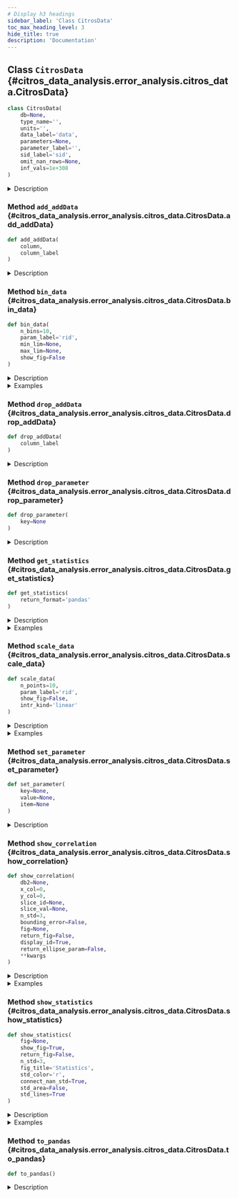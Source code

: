 ```yaml
---
# Display h3 headings
sidebar_label: 'Class CitrosData'
toc_max_heading_level: 3
hide_title: true
description: 'Documentation'
---
```









    
## Class `CitrosData` {#citros_data_analysis.error_analysis.citros_data.CitrosData}





```python
class CitrosData(
    db=None,
    type_name='',
    units='',
    data_label='data',
    parameters=None,
    parameter_label='',
    sid_label='sid',
    omit_nan_rows=None,
    inf_vals=1e+308
)
```


<details>
  <summary>Description</summary>

Create CitrosData object, that allows to bin and interpolate data.

CitrosData object has two main attributes: 'data' - the vector of depending variables, 
and all other additional columns - 'addData'. Both 'data' and 'addData' attributes containes pandas.DataFrame.

#### Parameters

**```db```** :&ensp;**DataFrame** or **tuple** of **two DataFrames** or **None**, optional
:   If **db** is a DataFrame, column **data_label** is supposed to be a data sample and 
    set to a 'data' attribute of a CitrosData object.
    The additional information about data may be extracted from columns labeled as:
        'type_name' - specify type of the data, set to the 'type' attribute,
        'units' - data units, set to the 'units' attribute.
        'parameter_label' - column with dict, specifying the parameters.
            If present, the first row is set as parameters.
    All other columns are assigned to 'addData' attribute.


**```type_name```** :&ensp;**str**, optional
:   Specifies type of the data.


**```units```** :&ensp;**str**, optional
:   Specifies units of the data.


**```data_label```** :&ensp;**str** or **list** of **str**, default `'data'`
:   Specifies label of the data in DataFrame


**```parameters```** :&ensp;**dict**
:   Parameters. Mostly used in regression analysis.


**```parameter_label```** :&ensp;**str** or **list** of **str**
:   Specify label of a column in a pandas DataFrame, where the parameters are written as a dict.
    Used only if **db** is a pandas DataFrame and **parameters** is not specified.


**```sid_label```** :&ensp;**str**
:   label of the sim run id column (usually 'sim_run_id' or 'sid').


**```omit_nan_rows```** :&ensp;**bool**
:   If True, any rows containing one or more NaN values will be excluded from the analysis. 
    For multidimensional vectors, this means that the mean and covariance matrices will only be calculated 
    for rows that do not contain NaN values in all columns of the vector.
    Otherwise, if omit_nan_rows is set to False, columns are treated individually. 
    The mean values are computed over non-NaN values within each column, and the elements of the covariance 
    matrices are calculated pairwise, for rows without NaN values.
    For example, for 3-dimensional vector:


```code
+----+-----+-----+
| x  | y   | z   |
+====+=====+=====+
| 1  | 3   | NaN |
+----+-----+-----+
| 2  | NaN | 5   |
+----+-----+-----+
| 3  | 5   | 6   |
+----+-----+-----+
| 4  | 7   | 7   |
+----+-----+-----+
```

   if **omit_nan_rows** set True, the first and the second rows will be omitted from all calculations, while 
   in case **omit_nan_rows** set False, NaN values will be omitted only when the column is used in calculations. 
   For example, for mean calculations difference is the follows:

```code
    omit_nan_rows = True   omit_nan_rows = False
+-----+---+-----+      +-----+---+---+
|  x  | y | z   |      |  x  | y | z |
+=====+===+=====+      +=====+===+===+
| 3.5 | 6 | 6.5 |      | 2.5 | 5 | 6 |
+-----+---+-----+      +-----+---+---+
```     

**```inf_vals```** :&ensp;**None** or **float**, default **1e308**
:   If specified, all values from **data_label** column that exceed the provided value in absolute terms 
    will be treated as NaN values. If this functionality is not required, set inf_vals = None.


</details>









    
### Method `add_addData` {#citros_data_analysis.error_analysis.citros_data.CitrosData.add_addData}




```python
def add_addData(
    column,
    column_label
)
```


<details>
  <summary>Description</summary>

Add column to 'addData' attribute.

#### Parameters

**```column```** :&ensp;`array-like object`
:   Column to add.


**```column_label```** :&ensp;**str**
:   Label of the new column in 'addData'.


</details>


    
### Method `bin_data` {#citros_data_analysis.error_analysis.citros_data.CitrosData.bin_data}




```python
def bin_data(
    n_bins=10,
    param_label='rid',
    min_lim=None,
    max_lim=None,
    show_fig=False
)
```


<details>
  <summary>Description</summary>

Bin values of column **param_label** in **n_bins** intervals, group data according to the binning and 
calculate mean data values of each group.

In order to establish a correspondence between the values of the data from different simulations, 
an independent variable **param_label** is selected and used to assign indexes. **param_label** values are divided into 
**n_bins** ranges, assigning index to each interval, and then for each simulation the averages of the data values 
is calculated in each bin.
'addData' and 'data' attributes of the new CitrosData object have two levels of indexes, 
with id values from binning as the first level and 'sid' as the second one.

#### Parameters

**```n_bins```** :&ensp;**int**, default **10**
:   Number of bins.


**```param_label```** :&ensp;**str**, default `'rid'`
:   Label of column on the basis of which the indixes will be calculated.


**```min_lim```** :&ensp;**float**
:   The minimum value of the range for binning, **min_lim** < **max_lim**.
    If None then the minimum value of the entire range is selected.


**```max_lim```** :&ensp;**float**
:   The maximum value of the range for binning, **min_lim** < **max_lim**.
    If None then the maximum value of the entire range is selected.


**```show_fig```** :&ensp;**bool**, default **False**
:   If the histogram that represents the distibution of the values in **param_label** should be shown.

#### Returns

&ensp;**[CitrosData](#citros_data_analysis.error_analysis.citros_data.CitrosData "citros_data_analysis.error_analysis.citros_data.CitrosData")**
:   New CitrosData object with two levels of indexes in 'addData' and 'data' attributes.


</details>
<details>
  <summary>Examples</summary>

Query some data from the topic 'A'

```python
>>> df = citros.topic('A').data(['data.x.x_1', 'data.time'])
>>> print(df)
```


Construct CitrosData object with one data-column 'data.x.x_1':

```python
>>> dataset = analysis.CitrosData(df, data_label=['data.x.x_1'], units = 'm')
```


Devide 'data.time' values in 50 bins and assign indexes to these intervals. For each simulation group 
'data.x.x_1' values according to the binning and calculate mean of the each group:

```python
>>> db = dataset.bin_data(n_bins = 50, param_label = 'data.time')
```


The result is a CitrosData object with two levels of indexes:

```python
>>> print(db.data)
                    data.x.x_1
data.time_id  sid            
0             1     0.00000
              2     -0.04460
              3     -0.07900
1             1     0.01600
...
```


```python
>>> print(db.addData)
                    data.time
data.time_id  sid           
0             1     8.458
              2     8.458
              3     8.458
1             1     24.774
...
```

</details>


    
### Method `drop_addData` {#citros_data_analysis.error_analysis.citros_data.CitrosData.drop_addData}




```python
def drop_addData(
    column_label
)
```


<details>
  <summary>Description</summary>

Delete column from 'addData' attribute.

#### Parameters

**```column_label```** :&ensp;**str**
:   Label of the column to delete .


</details>


    
### Method `drop_parameter` {#citros_data_analysis.error_analysis.citros_data.CitrosData.drop_parameter}




```python
def drop_parameter(
    key=None
)
```


<details>
  <summary>Description</summary>

Delete parameter labeled **key** and associated value.

#### Parameters

**```key```** :&ensp;**str**
:   Label of the parameter to remove.


</details>


    
### Method `get_statistics` {#citros_data_analysis.error_analysis.citros_data.CitrosData.get_statistics}




```python
def get_statistics(
    return_format='pandas'
)
```


<details>
  <summary>Description</summary>

Return table with statistics for CitrosData object.

#### Parameters

**```return_format```** :&ensp;`{'pandas', 'citrosStat',}`, default `'pandas'`
:   Returning format.

#### Returns

**```Statistics```** :&ensp;**pandas.DataFrame** or **[CitrosStat](citros_stat.md#citros_data_analysis.error_analysis.citros_stat.CitrosStat "citros_data_analysis.error_analysis.citros_stat.CitrosStat")**
:   Collected statistics.
    If **return_format** is 'pandas', then returns pandas.DataFrame with the following columns:


   - (1) the independent variable column, its label matches **x_label** attribute; 
   - (2) column with mean values;
   - (3) column with the covariance matrixes; 
   - (4) column with the square roots of the diagonal elements of the covariance matrix: ( sqrt(s1), sqrt(s2), sqrt(s3) ), 
     where s1,s2,s3 - diagonal of the covariance matrix. <br />
    If **return_format** is 'citrosStat', then returns CitrosStat object with 'x', 'mean', 'covar_matrix' and 'sigma' attributes,
    that corresponds to (1)-(4) items, but in the form of pandas.DataFrames.

#### See Also

**[CitrosData.bin_data()](#citros_data_analysis.error_analysis.citros_data.CitrosData.bin_data "citros_data_analysis.error_analysis.citros_data.CitrosData.bin_data")**, **[CitrosData.scale_data()](#citros_data_analysis.error_analysis.citros_data.CitrosData.scale_data "citros_data_analysis.error_analysis.citros_data.CitrosData.scale_data")**, **[CitrosData.show_statistics()](#citros_data_analysis.error_analysis.citros_data.CitrosData.show_statistics "citros_data_analysis.error_analysis.citros_data.CitrosData.show_statistics")**


</details>
<details>
  <summary>Examples</summary>

Import 'data_access' and 'error_analysis' modules and create CitrosDB object to query data:

```python
>>> from citros_data_analysis import data_access as da
>>> from citros_data_analysis import error_analysis as analysis
>>> citros = da.CitrosDB()
```


Let's consider a data of the topic 'A', json-data part of which has the following structure:

```python
data
{'x': {'x_1': -0.08, 'x_2': -0.002, 'x_3': 17.7}, 'time': 0.3}
{'x': {'x_1': 0.0, 'x_2': 0.08, 'x_3': 154.47}, 'time': 10.0}
...
```

Let's query data and pass it to CitrosData object to perform analysis.
It is possible to query all columns separately:

```python
>>> df = citros.topic('A').data(['data.x.x_1', 'data.x.x_2', 'data.x.x_3', 'data.time'])
>>> print(df)
   sid   rid   time       topic   type   data.x.x_1   data.x.x_2   data.x.x_3   data.time
0  1     0     312751159  A       a      0.000        0.080        154.47       10.0
1  1     1     407264008  A       a      0.008        0.080        130.97       17.9
2  1     2     951279608  A       a      0.016        0.078        117.66       20.3
...
```


and define data labels for the CitrosData object as follows:

```python
>>> dataset = analysis.CitrosData(df,
...                               data_label = ['data.x.x_1', 'data.x.x_2', 'data.x.x_3'],
...                               units = 'm')
```


or query 'data.x' as a one column:

```python
>>> df = citros.topic('A').data(['data.x', 'data.time'])
>>> print(df)
   sid   rid   time       topic   type   data.x                                       data.time
0  1     0     312751159  A       a      {'x_1': 0.0, 'x_2': 0.08, 'x_3': 154.47}     10.0
1  1     1     407264008  A       a      {'x_1': 0.008, 'x_2': 0.08, 'x_3': 130.97}   17.9
2  1     2     951279608  A       a      {'x_1': 0.016, 'x_2': 0.078, 'x_3': 117.66}  20.3
...
```


and correspondingly set data_label:

```python
>>> dataset = analysis.CitrosData(df,
...                               data_label = 'data.x',
...                               units = 'm')
```


To analyze data of multiple simulations it is necessary to establish a correspondence between the values of the data 
from these different simulations. One approach is to select an independent variable, define a scale that is common 
to all simulations and assign indexes on this scale. Then, the values of variables from different simulations
will be connected by this independent variable.

There are two ways to perform index assignment: divide the independent variable into N ranges, 
assign an index to each interval, and calculate the averages of the data values for each simulation in each range, 
or scale the independent variable to the interval [0,1], define a new range of N points uniformly distributed from 0 to 1, 
and interpolate data points over this new interval. The first approach corresponds to the bin_data() method, while the second 
is implemented by the scale_data() method:

```python
>>> db = dataset.bin_data(n_bins = 50, param_label = 'data.time')
>>> #or
>>> db = dataset.scale_data(n_points = 50, param_label = 'data.time')
```


Let's assume that the last variant was chosen. And now get the statistics:

```python
>>> stat = db.get_statistics(return_format = 'citrosStat')
```


It returns CitrosStat object, that stores independent variable values, mean data values, covarian matrix and 
standard deviation (square root of the covariant matrix diogonal elements) for each index.

The mean data value, independent variable values and standard deviation are the pandas.DataFrames:

```python
>>> print(stat.mean)
               data.x.x_1   data.x.x_2  data.x.x_3
data.time_id                                    
0              -0.045667    0.044667    93.706667
1              -0.026038    0.059598    73.345027
...
```


```python
>>> print(stat.x)
               data.time
data.time_id           
0              0.000000
1              0.020408
...
```


```python
>>> print(stat.sigma)
                data.x.x_1  data.x.x_2  data.x.x_3
data.time_id                                    
0               0.041187    0.042158    69.647524
1               0.050354    0.026935    84.049381
2               0.049388    0.010733    40.279784
```


and the covariant matrix is a pandas.Series. Each its row contains N x N dimensional numpy.ndarray, where N
is a data dimension:

```python
>>> print(stat.covar_matrix.loc[0])
[[1.69633333e-03 1.54366667e-03 2.60583167e+00]
[1.54366667e-03 1.77733333e-03 2.93335333e+00]
[2.60583167e+00 2.93335333e+00 4.85077763e+03]]
```

</details>


    
### Method `scale_data` {#citros_data_analysis.error_analysis.citros_data.CitrosData.scale_data}




```python
def scale_data(
    n_points=10,
    param_label='rid',
    show_fig=False,
    intr_kind='linear'
)
```


<details>
  <summary>Description</summary>

Scale parameter **param_label** for each of the 'sid' and interpolate data on the new scale.

In order to establish a correspondence between the values of the data from different simulations, 
an independent variable **param_label** is selected and used to assign indexes. 
First the **param_label** interval is shifted and scaled in the way that the minimum value equals 0 and the maximum is 1.
Then the data is interpolated to a new scale, that consists of **n_points** evenly spaced points and spans from 0 to 1.
For each 'sid' this procedure is performed separately.
'addData' and 'data' attributes of the new CitrosData object have two levels of indexes, 
with id values from scaling as the first level and 'sid' as the second one.

#### Parameters

**```n_points```** :&ensp;**int**, default **10**
:   Number of points in a new scale, which will be used for interpolation.


**```param_label```** :&ensp;**str**, default `'rid'`
:   Label of the parameter to scale


**```show_fig```** :&ensp;**bool**, default **False**
:   If the figures with the results of interpolation should be shown.
    If the 'sid' exceed 5, only first 5 will be shown.
    If data consists of several vectors, for each of them the separate figure will be plotted.


**```intr_kind```** :&ensp;**str**, default `'linear'`
:   Type of the interpolation, see scipy.interpolate.interp1d.

#### Returns

&ensp;**[CitrosData](#citros_data_analysis.error_analysis.citros_data.CitrosData "citros_data_analysis.error_analysis.citros_data.CitrosData")**
:   CitrosData object with multiindexing: the first level stores ids of the points of the new scale, the second one - 'sid'.
    Values of the new scale are stored in 'addData' attribute.


</details>
<details>
  <summary>Examples</summary>

Query some data from the topic 'A'

```python
>>> df = citros.topic('A').data(['data.x.x_1', 'data.time'])
>>> print(df)
```


Construct CitrosData object with one data-column 'data.x.x_1':

```python
>>> dataset = analysis.CitrosData(df, data_label=['data.x.x_1'], units = 'm')
```


Scale 'data.time' to [0, 1] interval, define a new range of 50 points uniformly distributed from 0 to 1, 
and interpolate data points over this new interval:

```python
>>> db = dataset.scale_data(n_points = 50, param_label = 'data.time')
```


The result is a CitrosData object with two levels of indexes:

```python
>>> print(db.data)
                    data.x.x_1
data.time_id  sid            
0             1      0.000000
              2     -0.057000
              3     -0.080000
1             1      0.025494
...
```


```python
>>> print(db.addData)
                    data.time
data.time_id  sid           
0             1     0.000000
              2     0.000000
              3     0.000000
1             1     0.020408
...
```

</details>


    
### Method `set_parameter` {#citros_data_analysis.error_analysis.citros_data.CitrosData.set_parameter}




```python
def set_parameter(
    key=None,
    value=None,
    item=None
)
```


<details>
  <summary>Description</summary>

Set parameter value to a CitrosData object.

#### Parameters

**```key```** :&ensp;**str**
:   Label of the parameter.


**```value```** :&ensp;**int** or **float**
:   Parameter value.


**```item```** :&ensp;**dict**
:   Dictionary with parameters.


</details>


    
### Method `show_correlation` {#citros_data_analysis.error_analysis.citros_data.CitrosData.show_correlation}




```python
def show_correlation(
    db2=None,
    x_col=0,
    y_col=0,
    slice_id=None,
    slice_val=None,
    n_std=3,
    bounding_error=False,
    fig=None,
    return_fig=False,
    display_id=True,
    return_ellipse_param=False,
    **kwargs
)
```


<details>
  <summary>Description</summary>

Show data correlation for the given **slice_id**. 

Prepare data from one or more CitrosData objects and plot confidence ellipses for the specified id = **slice_id**.
If the data stored in CitrosData object **db** is multidimensional, then **x_colNumber** and **y_colNumber** must be provided.
If the data from another CitrosData objects is used, the latter must be provided in **db2**. Then the data from **db** 
is supposed to be plotted along x-axis and the data from **db2** is supposed to be plotted along y-axis.

#### Parameters

**```db2```** :&ensp;**[CitrosData](#citros_data_analysis.error_analysis.citros_data.CitrosData "citros_data_analysis.error_analysis.citros_data.CitrosData")**
:   Additional CitrosData object.


**```x_col```** :&ensp;`int >=0` or **str**, optional
:   If int - index of column to plot along x axis, >=0.
    If str - label of the column to plot along y axis
    If data is multidimensional, must be specified, otherwise data is supposed to be 1-dimensional.


**```y_col```** :&ensp;`int >=0`  or **str**, optional
:   If int - index of column to plot along y axis, >=0.
    If str - label of the column to plot along y axis
    If data is multidimensional, must be specified, otherwise data is supposed to be 1-dimensional.


**```slice_id```** :&ensp;**int**
:   id of the slice.


**```slice_val```** :&ensp;**float**
:   Value, for which the nearest slice_id is search.
    Used only if slice_id is None.


**```n_std```** :&ensp;**list** or **int**, default **3**
:   Radius or list of radii of the confidence ellipses in sigmas, 3 by default.


**```bounding_error```** :&ensp;**bool**, default **False**
:   If the bounding error should be depicted.


**```fig```** :&ensp;**matplotlib.figure.Figure**, optional
:   figure to plot on. If None, then the new one is created.


return_fig : bool, default False.
    If the fig, ax should be returned.
**```display_id```** :&ensp;**bool**, default **True**
:   Whether to print the pair of **slice_id** **slice_val** or not.


**```return_ellipse_param```** :&ensp;**bool**, default **False**
:   If True, returns ellipse parameters.

#### Other Parameters

**```kwargs```** :&ensp;**dict**, optional
:   see matplotlib.patches.Ellipse.

#### Returns

**```fig```** :&ensp;**matplotlib.figure.Figure**
:   if **return_fig** set to True


**```ax```** :&ensp;**matplotlib.axes.Axes**
:   if **return_fig** set to True


**```ellipse_param```** :&ensp;**dict** or **list** of **dict**
:   Ellipse parameters if **return_ellipse_param** set True.<br />
    Parameters of the ellipse:


  - x : float
      x coordinate of the center.
  - y : float
      y coordinate of the center.
  - width : float
      Total ellipse width (diameter along the longer axis).
  - height : float
      Total ellipse height (diameter along the shorter axis).
  - alpha : float
      Angle of rotation, in degrees anti-clockwise from the minor axis.<br />
    If bounding_error set True:
  - bounding_error : float
      Radius of the error circle.


</details>
<details>
  <summary>Examples</summary>

Import 'data_access' and 'error_analysis' modules and create CitrosDB object to query data:

```python
>>> from citros_data_analysis import data_access as da
>>> from citros_data_analysis import error_analysis as analysis
>>> citros = da.CitrosDB()
```


For topic 'B' query json-data column 'data.x.x_1', 'data.x.x_2' and 'data.time':

```python
>>> df = citros.topic('B').data(['data.x.x_1', 'data.x.x_2', 'data.time'])
```


Construct CitrosData object with 2 data-columns 'data.x.x_1', 'data.x.x_2':

```python
>>> dataset = analysis.CitrosData(df, data_label=['data.x.x_1', 'data.x.x_2'], units = 'm')
```


Use method scale_data() or bin_data() to get correspondence between different simulation
and assign indexes to 'data.time' axis:

```python
>>> db_sc = dataset.scale_data(n_points = 20, 
...                            param_label = 'data.time', 
...                            show_fig = False)
```


Plot correlation plot for the index = 5:

```python
>>> db_sc.show_correlation(x_col = 'data.x.x_2',
...                        y_col = 'data.x.x_1',
...                        slice_id = 5,
...                        n_std = [1,2,3],
...                        bounding_error= False)
slice_id = 5,
slice_val = 0.2632
```

</details>


    
### Method `show_statistics` {#citros_data_analysis.error_analysis.citros_data.CitrosData.show_statistics}




```python
def show_statistics(
    fig=None,
    show_fig=True,
    return_fig=False,
    n_std=3,
    fig_title='Statistics',
    std_color='r',
    connect_nan_std=True,
    std_area=False,
    std_lines=True
)
```


<details>
  <summary>Description</summary>

Collect statistics for CitrosData object and plot it.

#### Parameters

**```fig```** :&ensp;**matplotlib.figure.Figure**
:   figure to plot on. If None, the new one will be created.


**```show_fig```** :&ensp;**bool**
:   If the fugure should be shown, True by default.


**```return_fig```** :&ensp;**bool**
:   If the figure parameters fig, ax should be returned; 
    fig is matplotlib.figure.Figure and ax is matplotlib.axes.Axes


**```n_std```** :&ensp;**int**, default **3**
:   Error interval to display in standard deviations.


**```fig_title```** :&ensp;**str**, default `'Statistics'`
:   Title of the figure.


**```std_color```** :&ensp;**str**, default `'r'`
:   Color for dispalying standard deviations, red by default.


**```connect_nan_std```** :&ensp;**bool**, default **True**
:   If True, all non-NaN values in standard deviation boundary line are connected, resulting in a continuous line. 
    Otherwise, breaks are introduced in the standard deviation line whenever NaN values are encountered.


**```std_area```** :&ensp;**bool**, default **False**
:   Fill area within **n_std**-standard deviation lines with color.


**```std_lines```** :&ensp;**bool**, default **True**
:   If False, remove standard deviation boundary lines.

#### Returns

**```fig```** :&ensp;**matplotlib.figure.Figure**
:   if **return_fig** set to True


**```ax```** :&ensp;**numpy.ndarray** of **matplotlib.axes.Axes**
:   if **return_fig** set to True

#### See Also

**[CitrosData.get_statistics()](#citros_data_analysis.error_analysis.citros_data.CitrosData.get_statistics "citros_data_analysis.error_analysis.citros_data.CitrosData.get_statistics")**, **[CitrosData.bin_data()](#citros_data_analysis.error_analysis.citros_data.CitrosData.bin_data "citros_data_analysis.error_analysis.citros_data.CitrosData.bin_data")**, **[CitrosData.scale_data()](#citros_data_analysis.error_analysis.citros_data.CitrosData.scale_data "citros_data_analysis.error_analysis.citros_data.CitrosData.scale_data")**


</details>
<details>
  <summary>Examples</summary>

Import 'data_access' and 'error_analysis' modules and create CitrosDB object to query data:

```python
>>> from citros_data_analysis import data_access as da
>>> from citros_data_analysis import error_analysis as analysis
>>> citros = da.CitrosDB()
```


Download json-data column 'data.x', that containes data.x.x_1, data.x.x_2 and data.x.x_3 and column 'data.time':

```python
>>> df = citros.topic('A').data(['data.x', 'data.time'])
```


Construct CitrosData object with 3 data-columns from 'data.x':

```python
>>> dataset = analysis.CitrosData(df, data_label=['data.x'], units = 'm')
```


Use method scale_data() or bin_data() to get correspondence between different simulation:

```python
>>> db_sc = dataset.scale_data(n_points = 150, 
                               param_label = 'data.time', 
                               show_fig = False)
```


Show statistics plot:

```python
>>> db_sc.show_statistics()
```

</details>


    
### Method `to_pandas` {#citros_data_analysis.error_analysis.citros_data.CitrosData.to_pandas}




```python
def to_pandas()
```


<details>
  <summary>Description</summary>

Concatenate **data** and **addData** attributes and return the result table as a pandas.DataFrame.

#### Returns

&ensp;**pandas.DataFrame**
:   Concatenated table.


</details>